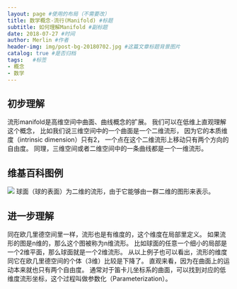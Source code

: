 ```yaml
---
layout: page #使用的布局（不需要改）
title: 数学概念-流行(Manifold) #标题 
subtitle: 如何理解Manifold #副标题
date: 2018-07-27 #时间
author: Merlin #作者
header-img: img/post-bg-20180702.jpg #这篇文章标题背景图片
catalog: true #是否归档
tags:	#标签
- 概念
- 数学
---
```


## 初步理解
流形manifold是高维空间中曲面、曲线概念的扩展。
我们可以在低维上直观理解这个概念，
比如我们说三维空间中的一个曲面是一个二维流形，
因为它的本质维度（intrinsic dimension）只有2，
一个点在这个二维流形上移动只有两个方向的自由度。
同理，三维空间或者二维空间中的一条曲线都是一个一维流形。

## 维基百科图例
<img src="https://upload.wikimedia.org/wikipedia/commons/9/97/Triangles_%28spherical_geometry%29.jpg" />
球面（球的表面）为二维的流形，由于它能够由一群二维的图形来表示。

## 进一步理解
同在欧几里德空间里一样，流形也是有维度的，这个维度在局部里定义。
如果流形的图是n维的，那么这个图被称为n维流形。
比如球面的任意一个细小的局部是一个2维平面，那么球面就是一个2维流形。
从以上例子也可以看出，流形的维度同它在欧几里德空间的个体（3维）比较是下降了。
直观来看，因为在曲面上的运动本来就也只有两个自由度。
通常对于笛卡儿坐标系的曲面，可以找到对应的低维度流形坐标，这个过程叫做参数化（Parameterization）。
